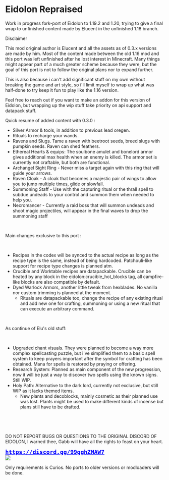 # Eidolon Repraised

Work in progress fork-port of Eidolon to 1.19.2 and 1.20, trying to give a final wrap to unfinished content made by Elucent in the unfinished 1.18 branch.

Disclaimer

This mod original author is Elucent and all the assets as of 0.3.x versions are made by him. Most of the content made between the old 1.16 mod and this port was left unfinished after he lost interest in Minecraft. Many things might appear part of a much greater scheme because they were, but the goal of this port is not to follow the original plans nor to expand further.

This is also because i can't add significant stuff on my own without breaking the game and art style, so i'll limit myself to wrap up what was half-done to try keep it fun to play like the 1.16 version.

Feel free to reach out if you want to make an addon for this version of Eidolon, but wrapping up the wip stuff take priority on api support and datapack stuff.

<p>Quick resume of added content with 0.3.0 :</p>
<ul>
<li>Silver Armor &amp; tools, in addition to previous lead oregen.</li>
<li>Rituals to recharge your wands.</li>
<li>Ravens and Slugs. Tame a raven with beetroot seeds, breed slugs with pumpkin seeds. Raven can shed feathers.</li>
<li>Ethereal Hearts &amp; equips: The soulbone amulet and bonelord armor gives additional max health when an enemy is killed. The armor set is currently not craftable, but both are functional.</li>
<li>Archangel Sight Ring - Never miss a target again with this ring that will guide your arrows.&nbsp;</li>
<li>Raven Cloak - A cloak that becomes a majestic pair of wings to allow you to jump multiple times, glide or slowfall.</li>
<li>Summoning Staff - Use with the capturing ritual or the thrall spell to subdue undeads to your control and summon them when needed to help you.</li>
<li>Necromancer - Currently a raid boss that will summon undeads and shoot magic projectiles, will appear in the final waves to drop the summoning staff</li>
</ul>
<p>&nbsp;</p>
<p>Main changes exclusive to this port :</p>
<p>&nbsp;</p>
<ul>
<li>Recipes in the codex will be synced to the actual recipe as long as the recipe type is the same, instead of being hardcoded. Patchouli-like support for recipe type changes is planned atm.</li>
<li>Crucible and Worktable recipes are datapackable. Crucible can be heated by any block in the eidolon:crucible_hot_blocks tag, all campfire-like blocks are also compatible by default.</li>
<li>Dyed Warlock Armors, another little tweak from hexblades. No vanilla nor custom trimming is planned at the moment.
<ul>
<li>Rituals are datapackable too, change the recipe of any existing ritual and add new one for crafting, summoning or using a new ritual that can execute an arbitrary command.</li>
</ul>
</li>
</ul>
<p>&nbsp;</p>
<p>As continue of Elu's old stuff:</p>
<p>&nbsp;</p>
<ul>
<li>Upgraded chant visuals. They were planned to become a way more complex spellcasting puzzle, but i've simplified them to a basic spell system to keep prayers important after the symbol for crafting has been obtained. Mana for spells is restored by praying or offering.</li>
<li>Research System: Planned as main component of the new progression, now it will be just a way to discover two spells using the known signs. Still WIP.</li>
<li>Holy Path: Alternative to the dark lord, currently not exclusive, but still WIP as it lacks themed items.&nbsp;<br />
<ul>
<li>New plants and decoblocks, mainly cosmetic as their planned use was lost. Plants might be used to make different kinds of incense but plans still have to be drafted.</li>
</ul>
</li>
</ul>
<p>&nbsp;</p>
 

DO NOT REPORT BUGS OR QUESTIONS TO THE ORIGINAL DISCORD OF EIDOLON, I warned thee, Gabb will have all the rights to feast on your heart.

<p><span style="font-size: 18px; color: #00f;"><a style="color: #00f;" href="https://discord.gg/99gghZMAW7" rel="nofollow"><span style="font-family: terminal, monaco, monospace;"><strong>https://discord.gg/99gghZMAW7</strong></span></a></span><span style="font-size: 18px; font-family: terminal, monaco, monospace;"><strong><br /><a href="https://discord.gg/99gghZMAW7" rel="nofollow"><img src="https://discordapp.com/api/guilds/924619182245552158/widget.png?style=banner2"  /></a></strong></span></p>

Only requirements is Curios. No ports to older versions or modloaders will be done.
